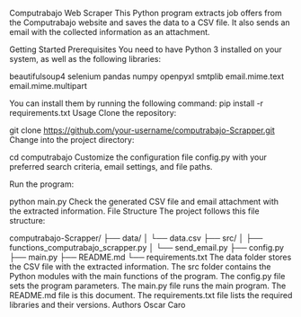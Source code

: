 Computrabajo Web Scraper
This Python program extracts job offers from the Computrabajo website and saves the data to a CSV file. It also sends an email with the collected information as an attachment.

Getting Started
Prerequisites
You need to have Python 3 installed on your system, as well as the following libraries:

beautifulsoup4
selenium
pandas
numpy
openpyxl
smtplib
email.mime.text
email.mime.multipart

You can install them by running the following command:
pip install -r requirements.txt
Usage
Clone the repository:

git clone https://github.com/your-username/computrabajo-Scrapper.git
Change into the project directory:

cd computrabajo
Customize the configuration file config.py with your preferred search criteria, email settings, and file paths.

Run the program:

python main.py
Check the generated CSV file and email attachment with the extracted information.
File Structure
The project follows this file structure:

computrabajo-Scrapper/
├── data/
│   └── data.csv
├── src/
│   ├── functions_computrabajo_scrapper.py
│   └── send_email.py
├── config.py
├── main.py
├── README.md
└── requirements.txt
The data folder stores the CSV file with the extracted information.
The src folder contains the Python modules with the main functions of the program.
The config.py file sets the program parameters.
The main.py file runs the main program.
The README.md file is this document.
The requirements.txt file lists the required libraries and their versions.
Authors
Oscar Caro
